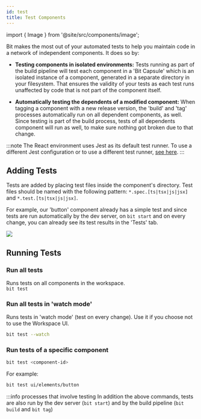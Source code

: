```yaml
---
id: test
title: Test Components
---
```


import { Image } from '@site/src/components/image';

Bit makes the most out of your automated tests to help you maintain code in a network of independent components. It does so by:

- **Testing components in isolated environments:**
  Tests running as part of the build pipeline will test each component in a 'Bit Capsule' which is
  an isolated instance of a component, generated in a separate directory in your filesystem.
  That ensures the validity of your tests as each test runs unaffected by code that is not part of the component itself.

- **Automatically testing the dependents of a modified component:**
  When tagging a component with a new release version, the 'build' and 'tag' processes automatically run on all dependent components, as well.
  Since testing is part of the build process, tests of all dependents component will run as well, to make sure nothing got broken due to that change.

:::note
The React environment uses Jest as its default test runner. To use a different Jest configuration or to use a different test runner, [see here](/building-with-bit/react).
:::

## Adding Tests

Tests are added by placing test files inside the component's directory. Test files should be named with the following pattern: `*.spec.[ts|tsx|js|jsx]` and `*.test.[ts|tsx|js|jsx]`.

For example, our 'button' component already has a simple test and since tests are run automatically by the dev server, on `bit start` and
on every change, you can already see its test results in the 'Tests' tab.

<Image src="/img/ws_getting_started_test.png" />

## Running Tests

### Run all tests

Runs tests on all components in the workspace.  
`bit test`

### Run all tests in 'watch mode'

Runs tests in 'watch mode' (test on every change). Use it if you choose not to use the Workspace UI.

```bash
bit test --watch
```

### Run tests of a specific component

```bash
bit test <component-id>
```

For example:

```bash
bit test ui/elements/button
```

:::info processes that involve testing
In addition the above commands, tests are also run by the dev server (`bit start`) and by the build pipeline (`bit build` and `bit tag`)
